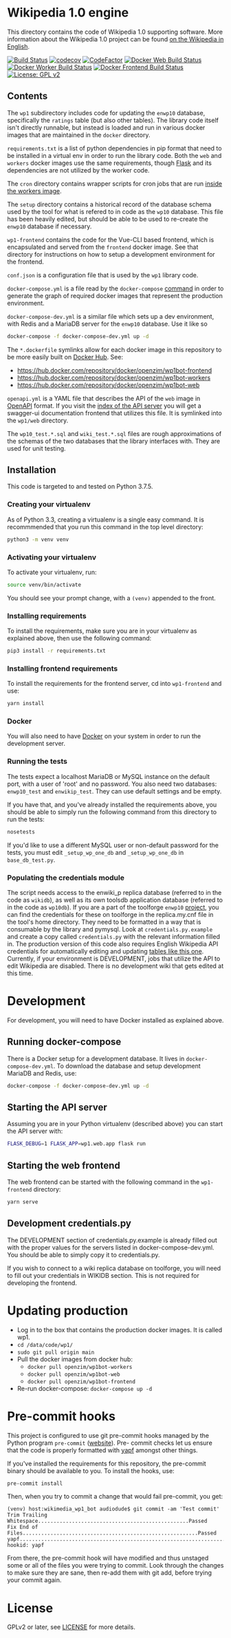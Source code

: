 # Wikipedia 1.0 engine

This directory contains the code of Wikipedia 1.0 supporting software. More
information about the Wikipedia 1.0 project can be found
[on the Wikipedia in English](https://en.wikipedia.org/wiki/Wikipedia:Version_1.0_Editorial_Team).

[![Build Status](https://travis-ci.com/openzim/wp1.svg?branch=main)](https://travis-ci.com/openzim/wp1)
[![codecov](https://codecov.io/gh/openzim/wp1/branch/main/graph/badge.svg)](https://codecov.io/gh/openzim/wp1)
[![CodeFactor](https://www.codefactor.io/repository/github/openzim/wp1/badge)](https://www.codefactor.io/repository/github/openzim/wp1)
[![Docker Web Build Status](https://img.shields.io/docker/cloud/build/openzim/wp1bot-web?label=docker%20web%20build)](https://cloud.docker.com/u/openzim/repository/docker/openzim/wp1bot-web)
[![Docker Worker Build Status](https://img.shields.io/docker/cloud/build/openzim/wp1bot-workers?label=docker%20workers%20build)](https://cloud.docker.com/u/openzim/repository/docker/openzim/wp1bot-workers)
[![Docker Frontend Build Status](https://img.shields.io/docker/cloud/build/openzim/wp1bot-frontend?label=docker%20frontend%20build)](https://cloud.docker.com/u/openzim/repository/docker/openzim/wp1bot-frontend)
[![License: GPL v2](https://img.shields.io/badge/License-GPL%20v2-blue.svg)](https://www.gnu.org/licenses/old-licenses/gpl-2.0.en.html)

## Contents

The `wp1` subdirectory includes code for updating the `enwp10` database,
specifically the `ratings` table (but also other tables). The library code
itself isn't directly runnable, but instead is loaded and run in various docker
images that are maintained in the `docker` directory.

`requirements.txt` is a list of python dependencies in pip format that need to
be installed in a virtual env in order to run the library code. Both the `web`
and `workers` docker images use the same requirements, though
[Flask](https://www.palletsprojects.com/p/flask/) and its dependencies are not
utilized by the worker code.

The `cron` directory contains wrapper scripts for cron jobs that are run
[inside the workers image](https://github.com/openzim/wp1/blob/master/docker/workers/Dockerfile#L15).

The `setup` directory contains a historical record of the database schema used
by the tool for what is refered to in code as the `wp10` database. This file has
been heavily edited, but should be able to be used to re-create the `enwp10`
database if necessary.

`wp1-frontend` contains the code for the Vue-CLI based frontend, which is
encapsulated and served from the `frontend` docker image. See that directory for
instructions on how to setup a development environment for the frontend.

`conf.json` is a configuration file that is used by the `wp1` library code.

`docker-compose.yml` is a file read by the `docker-compose`
[command](https://docs.docker.com/compose/) in order to generate the graph of
required docker images that represent the production environment.

`docker-compose-dev.yml` is a similar file which sets up a dev environment, with
Redis and a MariaDB server for the `enwp10` database. Use it like so

```bash
docker-compose -f docker-compose-dev.yml up -d
```

The `*.dockerfile` symlinks allow for each docker image in this repository to be
more easily built on [Docker Hub](https://hub.docker.com/). See:

- https://hub.docker.com/repository/docker/openzim/wp1bot-frontend
- https://hub.docker.com/repository/docker/openzim/wp1bot-workers
- https://hub.docker.com/repository/docker/openzim/wp1bot-web

`openapi.yml` is a YAML file that describes the API of the `web` image in
[OpenAPI](https://swagger.io/specification/) format. If you visit the
[index of the API server](https://api.wp1.openzim.org) you will get a swagger-ui
documentation frontend that utilizes this file. It is symlinked into the
`wp1/web` directory.

The `wp10_test.*.sql` and `wiki_test.*.sql` files are rough approximations of
the schemas of the two databases that the library interfaces with. They are used
for unit testing.

## Installation

This code is targeted to and tested on Python 3.7.5.

### Creating your virtualenv

As of Python 3.3, creating a virtualenv is a single easy command. It is
recommmended that you run this command in the top level directory:

```bash
python3 -m venv venv
```

### Activating your virtualenv

To activate your virtualenv, run:

```bash
source venv/bin/activate
```

You should see your prompt change, with a `(venv)` appended to the front.

### Installing requirements

To install the requirements, make sure you are in your virtualenv as explained
above, then use the following command:

```bash
pip3 install -r requirements.txt
```

### Installing frontend requirements

To install the requirements for the frontend server, cd into `wp1-frontend` and
use:

```bash
yarn install
```

### Docker

You will also need to have [Docker](https://www.docker.com/) on your system in
order to run the development server.

### Running the tests

The tests expect a localhost MariaDB or MySQL instance on the default port, with
a user of 'root' and no password. You also need two databases: `enwp10_test` and
`enwikip_test`. They can use default settings and be empty.

If you have that, and you've already installed the requirements above, you
should be able to simply run the following command from this directory to run
the tests:

```bash
nosetests
```

If you'd like to use a different MySQL user or non-default password for the
tests, you must edit `_setup_wp_one_db` and `_setup_wp_one_db` in
`base_db_test.py`.

### Populating the credentials module

The script needs access to the enwiki_p replica database (referred to in the
code as `wikidb`), as well as its own toolsdb application database (referred to
in the code as `wp10db`). If you are a part of the toolforge `enwp10`
[project](https://tools.wmflabs.org/admin/tool/enwp10), you can find the
credentials for these on toolforge in the replica.my.cnf file in the tool's home
directory. They need to be formatted in a way that is consumable by the library
and pymysql. Look at `credentials.py.example` and create a copy called
`credentials.py` with the relevant information filled in. The production version
of this code also requires English Wikipedia API credentials for automatically
editing and updating
[tables like this one](https://en.wikipedia.org/wiki/User:WP_1.0_bot/Tables/Project/Catholicism).
Currently, if your environment is DEVELOPMENT, jobs that utilize the API to edit
Wikipedia are disabled. There is no development wiki that gets edited at this
time.

# Development

For development, you will need to have Docker installed as explained above.

## Running docker-compose

There is a Docker setup for a development database. It lives in
`docker-compose-dev.yml`. To download the database and setup development MariaDB
and Redis, use:

```bash
docker-compose -f docker-compose-dev.yml up -d
```

## Starting the API server

Assuming you are in your Python virtualenv (described above) you can start the
API server with:

```bash
FLASK_DEBUG=1 FLASK_APP=wp1.web.app flask run
```

## Starting the web frontend

The web frontend can be started with the following command in the `wp1-frontend`
directory:

```bash
yarn serve
```

## Development credentials.py

The DEVELOPMENT section of credentials.py.example is already filled out with the
proper values for the servers listed in docker-compose-dev.yml. You should be
able to simply copy it to credentials.py.

If you wish to connect to a wiki replica database on toolforge, you will need to
fill out your credentials in WIKIDB section. This is not required for developing
the frontend.

# Updating production

- Log in to the box that contains the production docker images. It is called
  wp1.
- `cd /data/code/wp1/`
- `sudo git pull origin main`
- Pull the docker images from docker hub:
  - `docker pull openzim/wp1bot-workers`
  - `docker pull openzim/wp1bot-web`
  - `docker pull openzim/wp1bot-frontend`
- Re-run docker-compose: `docker-compose up -d`

# Pre-commit hooks

This project is configured to use git pre-commit hooks managed by the Python
program `pre-commit` ([website](https://pre-commit.com/)). Pre- commit checks
let us ensure that the code is properly formatted with
[yapf](https://github.com/google/yapf) amongst other things.

If you've installed the requirements for this repository, the pre-commit binary
should be available to you. To install the hooks, use:

```bash
pre-commit install
```

Then, when you try to commit a change that would fail pre-commit, you get:

```
(venv) host:wikimedia_wp1_bot audiodude$ git commit -am 'Test commit'
Trim Trailing Whitespace.................................................Passed
Fix End of Files.........................................................Passed
yapf.....................................................................Failed
hookid: yapf
```

From there, the pre-commit hook will have modified and thus unstaged some or all
of the files you were trying to commit. Look through the changes to make sure
they are sane, then re-add them with git add, before trying your commit again.

# License

GPLv2 or later, see [LICENSE](LICENSE) for more details.

